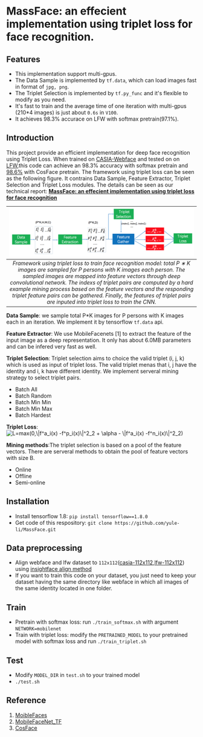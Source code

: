 # MassFace: an effecient implementation using triplet loss for face recognition.
## Features
- This implementation support multi-gpus.
- The Data Sample is implemented by ```tf.data```, which can load images fast in format of ```jpg, png```.
- The Triplet Selection is implemented by ```tf.py_func``` and it's flexible to modify as you need.
- It's fast to train and the average time of one iteration with multi-gpus (210*4 images) is just about ```0.6s``` in ```V100```.
- It achieves 98.3% accurace on LFW with softmax pretrain(97.1%).
## Introduction
This project provide an efficient implementation for deep face recognition using Triplet Loss. When trained on [CASIA-Webface](http://www.cbsr.ia.ac.cn/english/CASIA-WebFace-Database.html) and tested on on [LFW](http://vis-www.cs.umass.edu/lfw/),this code can achieve an 98.3% accuracy with softmax pretrain and [98.6%](models/model-20190214-150620.ckpt-600000) with CosFace pretrain. The framework using triplet loss can be seen as the following figure. It contrains Data Sample, Feature Extractor, Triplet Selection and Triplet Loss modules. The details can be seen as our technical report: [**MassFace: an effecient implementation using triplet loss for face recognition**]()

|![image](./images/framework.png) |
|:--:|
| *Framework using triplet loss to train face recognition model: total P ∗ K images are sampled for P persons with K images each person. The sampled images are mapped into feature vectors through deep convolutional network. The indexs of triplet pairs are computed by a hard example mining process based on the feature vectors and the responding triplet feature pairs can be gathered. Finally, the features of triplet pairs are inputed into triplet loss to train the CNN.* |

**Data Sample**: we sample total P*K images for P persons with K images each in an iteration. We implement it by tensorflow ```tf.data``` api.

**Feature Extractor**: We use MobileFacenets [1] to extract the feature of the input image as a deep representation. It only has about 6.0MB parameters and can be infered very fast as well.

**Triplet Selection**: Triplet selection aims to choice the valid triplet (i, j, k) which is used as input of triplet loss. The valid triplet menas that i, j have the identity and i, k have different identity. We implement serveral mining strategy to select triplet pairs.
- Batch All
- Batch Random
- Batch Min Min
- Batch Min Max
- Batch Hardest

**Triplet Loss**: <img src="https://latex.codecogs.com/gif.latex?L=max(0,\|f^a_i(x)&space;-f^p_i(x)\|^2_2&space;&plus;&space;\alpha&space;-&space;\|f^a_i(x)&space;-f^n_i(x)\|^2_2)" title="L=max(0,\|f^a_i(x) -f^p_i(x)\|^2_2 + \alpha - \|f^a_i(x) -f^n_i(x)\|^2_2)" />


**Mining methods**:The triplet selection is based on a pool of the feature vectors. There are serveral methods to obtain the pool of feature vectors with size B.
- Online
- Offline
- Semi-online

## Installation
- Install tensorflow 1.8: ```pip install tensorflow==1.8.0```
- Get code of this respository: ```git clone https://github.com/yule-li/MassFace.git```

## Data preprocessing

- Align webface and lfw dataset to ```112x112```([casia-112x112](https://pan.baidu.com/s/1MYNq6pkZJCkpKERC92Ea1A),[lfw-112x112](https://pan.baidu.com/s/1-QASgnuL0FYBpzq3K79Vmw)) using [insightface align method](https://github.com/deepinsight/insightface/blob/master/src/align/align_lfw.py)
- If you want to train this code on your dataset, you just need to keep your dataset having the same directory like webface in which all images of the same identity located in one folder.

## Train
- Pretrain with softmax loss: run ```./train_softmax.sh``` with argument ```NETWORK=mobilenet```
- Train with triplet loss: modify the ```PRETRAINED_MODEL``` to your pretrained model with softmax loss and run ```./train_triplet.sh```
## Test
- Modify ```MODEL_DIR``` in ```test.sh``` to your trained model
- ```./test.sh```

## Reference
1. [MoibleFaces](https://arxiv.org/pdf/1804.07573)
2. [MobileFaceNet_TF](https://github.com/sirius-ai/MobileFaceNet_TF)
3. [CosFace](https://github.com/yule-li/CosFace)
